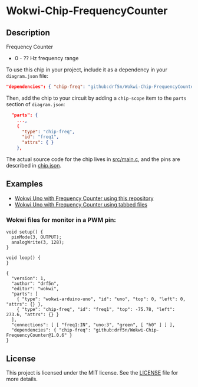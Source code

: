 # Wokwi-Chip-FrequencyCounter
## Description

Frequency Counter

-  0 - ?? Hz frequency range

To use this chip in your project, include it as a dependency in your `diagram.json` file:

```json
"dependencies": { "chip-freq": "github:drf5n/Wokwi-Chip-FrequencyCounter@1.0.6" }
```

Then, add the chip to your circuit by adding a `chip-scope` item to the `parts` section of `diagram.json`:

```json
  "parts": {
    ...,
    {
      "type": "chip-freq",
      "id": "freq1",
      "attrs": { }
    },
```

The actual source code for the chip lives in [src/main.c](https://github.com/drf5na/Wokwi-Chip-FrequencyCounter/blob/main/src/main.c), and the pins are described in [chip.json](https://github.com/drf5na/Wokwi-Chip-FrequencyCounter/blob/main/chip.json).

## Examples

* [Wokwi Uno with Frequency Counter using this repository](https://wokwi.com/projects/406518140295703553)
* [Wokwi Uno with Frequency Counter using tabbed files](https://wokwi.com/projects/406335146945275905)

### Wokwi files for monitor in a PWM pin:
```
void setup() {
  pinMode(3, OUTPUT);
  analogWrite(3, 128);
}

void loop() {
}

```

```
{
  "version": 1,
  "author": "drf5n",
  "editor": "wokwi",
  "parts": [
    { "type": "wokwi-arduino-uno", "id": "uno", "top": 0, "left": 0, "attrs": {} },
    { "type": "chip-freq", "id": "freq1", "top": -75.78, "left": 273.6, "attrs": {} }
  ],
  "connections": [ [ "freq1:IN", "uno:3", "green", [ "h0" ] ] ],
  "dependencies": { "chip-freq": "github:drf5n/Wokwi-Chip-FrequencyCounter@1.0.6" }
}
```

## License

This project is licensed under the MIT license. See the [LICENSE](https://github.com/drf5na/Wokwi-Chip-FrequencyCounter/blob/main/LICENSE) file for more details.
